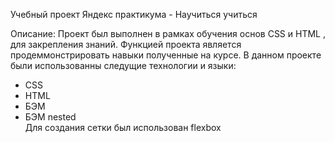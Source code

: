 Учебный проект Яндекс практикума - Научиться учиться

Описание: 
Проект был выполнен в рамках обучения основ CSS и HTML , для закрепления знаний.
Функцией проекта является продеммонстрировать навыки полученные на курсе. В данном проекте были использованны следущие технологии и языки: 
* CSS
* HTML
* БЭМ 
* БЭМ nested  
Для создания сетки был использован flexbox
